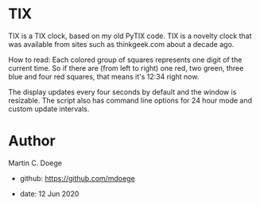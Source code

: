 # TIX

TIX is a TIX clock, based on my old PyTIX code. TIX is a novelty clock that was available from sites such as thinkgeek.com about a decade ago.

How to read: Each colored group of squares represents one digit of the current time. So if there are (from left to right) one red, two green, three blue and four red squares, that means it's 12:34 right now.

The display updates every four seconds by default and the window is resizable. The script also has command line options for 24 hour mode and custom update intervals.

# Author

Martin C. Doege

+ github: https://github.com/mdoege

+ date: 12 Jun 2020
